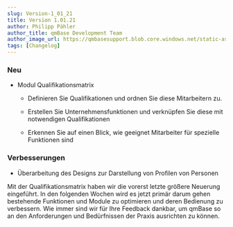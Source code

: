 ```yaml
---
slug: Version-1_01_21
title: Version 1.01.21
author: Philipp Pähler
author_title: qmBase Development Team
author_image_url: https://qmbasesupport.blob.core.windows.net/static-assets/img/persons/paehler_round.png
tags: [Changelog]
---
```

### Neu

*   Modul Qualifikationsmatrix

    *   Definieren Sie Qualifikationen und ordnen Sie diese Mitarbeitern zu.

    *   Erstellen Sie Unternehmensfunktionen und verknüpfen Sie diese mit notwendigen Qualifikationen

    *   Erkennen Sie auf einen Blick, wie geeignet Mitarbeiter für spezielle Funktionen sind

### Verbesserungen

*   Überarbeitung des Designs zur Darstellung von Profilen von Personen

Mit der Qualifikationsmatrix haben wir die vorerst letzte größere Neuerung eingeführt. In den folgenden Wochen wird es jetzt primär darum gehen bestehende Funktionen und Module zu optimieren und deren Bedienung zu verbessern. Wie immer sind wir für Ihre Feedback dankbar, um qmBase so an den Anforderungen und Bedürfnissen der Praxis ausrichten zu können.